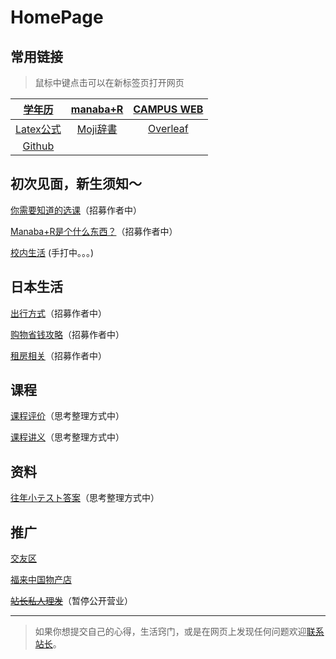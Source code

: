 # HomePage

## 常用链接

>鼠标中键点击可以在新标签页打开网页

|[学年历](http://www.ritsumei.ac.jp/profile/info/calendar/)|[manaba+R](https://ct.ritsumei.ac.jp/ct/home)|[CAMPUS WEB](https://cw.ritsumei.ac.jp/campusweb/login.html)|
|:----:|:----:|:----:|
|[Latex公式](https://www.latexlive.com/home)|[Moji辞書](https://www.mojidict.com)|[Overleaf](https://www.overleaf.com/)|
|[Github](https://github.com/)|||

## 初次见面，新生须知～

[你需要知道的选课](https://luopzh.github.io/University-R/writting)（招募作者中）

[Manaba+R是个什么东西？](https://luopzh.github.io/University-R/writting)（招募作者中）

[校内生活](https://luopzh.github.io/University-R/lifeinschool) (手打中。。。)

## 日本生活

[出行方式](https://luopzh.github.io/University-R/writting)（招募作者中）

[购物省钱攻略](https://luopzh.github.io/University-R/writting)（招募作者中）

[租房相关](https://luopzh.github.io/University-R/writting)（招募作者中）

## 课程

[课程评价](https://luopzh.github.io/University-R/writting)（思考整理方式中）

[课程讲义](https://luopzh.github.io/University-R/writting)（思考整理方式中）

## 资料

[往年小テスト答案](https://luopzh.github.io/University-R/writting)（思考整理方式中）

## 推广

[交友区](https://luopzh.github.io/University-R/pages/makefriends)

[福来中国物产店](https://luopzh.github.io/University-R/pages/fulai)

[~~站长私人理发~~](https://luopzh.github.io/University-R/pages/lifa)（暂停公开营业）

------

>如果你想提交自己的心得，生活窍门，或是在网页上发现任何问题欢迎[联系站长](https://luopzh.github.io/University-R/pages/makefriends#001-%E7%AB%99%E9%95%BF)。
